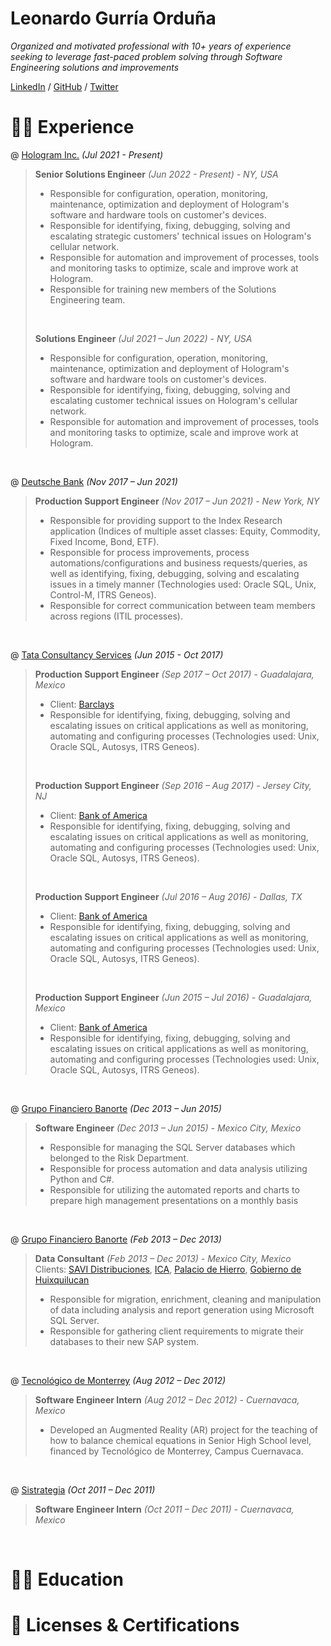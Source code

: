 # Leonardo Gurría Orduña

_Organized and motivated professional with 10+ years of experience seeking to leverage fast-paced problem solving through Software Engineering solutions and improvements_ <br>

[LinkedIn](https://www.linkedin.com/in/leonardogurria/) / [GitHub](https://github.com/leoga8) / [Twitter](https://twitter.com/LeonardoGurria)

# 🧑‍💻 Experience

@ [Hologram Inc.](https://www.hologram.io/) _(Jul 2021 - Present)_ <br>
> **Senior Solutions Engineer** _(Jun 2022 - Present) - NY, USA_ <br>
> - Responsible for configuration, operation, monitoring, maintenance, optimization and deployment of Hologram's software and hardware tools on customer's devices.
> - Responsible for identifying, fixing, debugging, solving and escalating strategic customers' technical issues on Hologram's cellular network.
> - Responsible for automation and improvement of processes, tools and monitoring tasks to optimize, scale and improve work at Hologram.
> - Responsible for training new members of the Solutions Engineering team.
> <br>
>
> **Solutions Engineer** _(Jul 2021 – Jun 2022) - NY, USA_ <br>
> - Responsible for configuration, operation, monitoring, maintenance, optimization and deployment of Hologram's software and hardware tools on customer's devices.
> - Responsible for identifying, fixing, debugging, solving and escalating customer technical issues on Hologram's cellular network.
> - Responsible for automation and improvement of processes, tools and monitoring tasks to optimize, scale and improve work at Hologram.

<br>

@ [Deutsche Bank](https://www.db.com/) _(Nov 2017 – Jun 2021)_ <br>
> **Production Support Engineer** _(Nov 2017 – Jun 2021) - New York, NY_ <br>
> - Responsible for providing support to the Index Research application (Indices of multiple asset classes: Equity, Commodity, Fixed Income, Bond, ETF).
> - Responsible for process improvements, process automations/configurations and business requests/queries, as well as identifying, fixing, debugging, solving and escalating issues in a timely manner (Technologies used: Oracle SQL, Unix, Control-M, ITRS Geneos).
> - Responsible for correct communication between team members across regions (ITIL processes).

<br>

@ [Tata Consultancy Services](https://www.tcs.com/) _(Jun 2015 - Oct 2017)_ <br>
> **Production Support Engineer** _(Sep 2017 – Oct 2017) - Guadalajara, Mexico_ <br>
> - Client: [Barclays](https://home.barclays/)
> - Responsible for identifying, fixing, debugging, solving and escalating issues on critical applications as well as monitoring, automating and configuring processes (Technologies used: Unix, Oracle SQL, Autosys, ITRS Geneos).
> <br>
> 
> **Production Support Engineer** _(Sep 2016 – Aug 2017) - Jersey City, NJ_ <br>
> - Client: [Bank of America](https://www.bankofamerica.com/)
> - Responsible for identifying, fixing, debugging, solving and escalating issues on critical applications as well as monitoring, automating and configuring processes (Technologies used: Unix, Oracle SQL, Autosys, ITRS Geneos).
> <br>
> 
> **Production Support Engineer** _(Jul 2016 – Aug 2016) - Dallas, TX_ <br>
> - Client: [Bank of America](https://www.bankofamerica.com/)
> - Responsible for identifying, fixing, debugging, solving and escalating issues on critical applications as well as monitoring, automating and configuring processes (Technologies used: Unix, Oracle SQL, Autosys, ITRS Geneos).
> <br>
> 
> **Production Support Engineer** _(Jun 2015 – Jul 2016) - Guadalajara, Mexico_ <br>
> - Client: [Bank of America](https://www.bankofamerica.com/)
> - Responsible for identifying, fixing, debugging, solving and escalating issues on critical applications as well as monitoring, automating and configuring processes (Technologies used: Unix, Oracle SQL, Autosys, ITRS Geneos).

<br>

@ [Grupo Financiero Banorte](https://www.banorte.com/) _(Dec 2013 – Jun 2015)_ <br>
> **Software Engineer** _(Dec 2013 – Jun 2015) - Mexico City, Mexico_ <br>
> - Responsible for managing the SQL Server databases which belonged to the Risk Department.
> - Responsible for process automation and data analysis utilizing Python and C#.
> - Responsible for utilizing the automated reports and charts to prepare high management presentations on a monthly basis

<br>

@ [Grupo Financiero Banorte](https://www.banorte.com/) _(Feb 2013 – Dec 2013)_ <br>
> **Data Consultant** _(Feb 2013 – Dec 2013) - Mexico City, Mexico_ <br>
> Clients: [SAVI Distribuciones](https://www.linkedin.com/company/savi-distribuciones/), [ICA](https://ica.com.mx/), [Palacio de Hierro](https://www.elpalaciodehierro.com/), [Gobierno de Huixquilucan](http://www.huixquilucan.gob.mx/)
> - Responsible for migration, enrichment, cleaning and manipulation of data including analysis and report generation using Microsoft SQL Server.
> - Responsible for gathering client requirements to migrate their databases to their new SAP system.

<br>

@ [Tecnológico de Monterrey](https://tec.mx/es) _(Aug 2012 – Dec 2012)_ <br>
> **Software Engineer Intern** _(Aug 2012 – Dec 2012) - Cuernavaca, Mexico_ <br>
> - Developed an Augmented Reality (AR) project for the teaching of how to balance chemical equations in Senior High School level, financed by Tecnológico de Monterrey, Campus Cuernavaca.

<br>

@ [Sistrategia](https://sistrategia.com/) _(Oct 2011 – Dec 2011)_ <br>
> **Software Engineer Intern** _(Oct 2011 – Dec 2011) - Cuernavaca, Mexico_ <br>

<br>


# 🧑‍🎓 Education

# 🚧 Licenses & Certifications